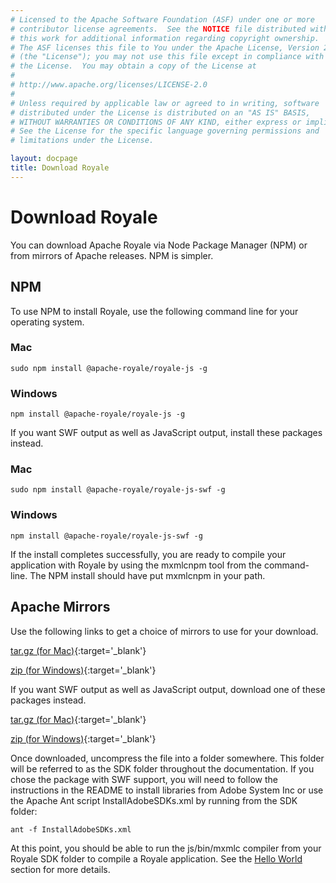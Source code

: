 ```yaml
---
# Licensed to the Apache Software Foundation (ASF) under one or more
# contributor license agreements.  See the NOTICE file distributed with
# this work for additional information regarding copyright ownership.
# The ASF licenses this file to You under the Apache License, Version 2.0
# (the "License"); you may not use this file except in compliance with
# the License.  You may obtain a copy of the License at
# 
# http://www.apache.org/licenses/LICENSE-2.0
# 
# Unless required by applicable law or agreed to in writing, software
# distributed under the License is distributed on an "AS IS" BASIS,
# WITHOUT WARRANTIES OR CONDITIONS OF ANY KIND, either express or implied.
# See the License for the specific language governing permissions and
# limitations under the License.

layout: docpage
title: Download Royale
---
```


# Download Royale

You can download Apache Royale via Node Package Manager (NPM) or from mirrors of Apache releases.  NPM is simpler.

## NPM

To use NPM to install Royale, use the following command line for your operating system.

### Mac

```
sudo npm install @apache-royale/royale-js -g
```
### Windows

```
npm install @apache-royale/royale-js -g
```

If you want SWF output as well as JavaScript output, install these packages instead.

### Mac

```
sudo npm install @apache-royale/royale-js-swf -g
```
### Windows

```
npm install @apache-royale/royale-js-swf -g
```

If the install completes successfully, you are ready to compile your application with Royale by using the mxmlcnpm tool from the command-line.  The NPM install should have put mxmlcnpm in your path.

## Apache Mirrors

Use the following links to get a choice of mirrors to use for your download.

[tar.gz (for Mac)](http://www.apache.org/dyn/closer.lua/royale/0.9.1/binaries/apache-royale-0.9.1-bin-js.tar.gz){:target='_blank'}

[zip (for Windows)](http://www.apache.org/dyn/closer.lua/royale/0.9.1/binaries/apache-royale-0.9.1-bin-js.zip){:target='_blank'}


If you want SWF output as well as JavaScript output, download one of these packages instead.

[tar.gz (for Mac)](http://www.apache.org/dyn/closer.lua/royale/0.9.1/binaries/apache-royale-0.9.1-bin-js-swf.tar.gz){:target='_blank'}

[zip (for Windows)](http://www.apache.org/dyn/closer.lua/royale/0.9.1/binaries/apache-royale-0.9.1-bin-js-swf.zip){:target='_blank'}

Once downloaded, uncompress the file into a folder somewhere.  This folder will be referred to as the SDK folder throughout the documentation.  If you chose the package with SWF support, you will need to follow the instructions in the README to install libraries from Adobe System Inc or use the Apache Ant script InstallAdobeSDKs.xml by running from the SDK folder:

```
ant -f InstallAdobeSDKs.xml
```

At this point, you should be able to run the js/bin/mxmlc compiler from your Royale SDK folder to compile a Royale application.  See the [Hello World](Get_Started/Hello-World.html) section for more details.
